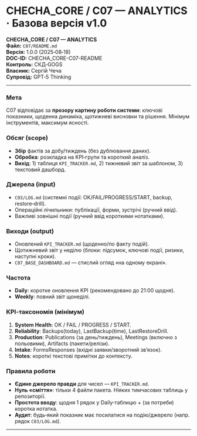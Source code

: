 # CHECHA_CORE / C07 — **ANALYTICS** · Базова версія v1.0

**CHECHA_CORE / C07 — ANALYTICS**  
**Файл:** `C07/README.md`  
**Версія:** 1.0.0 (2025‑08‑18)  
**DOC-ID:** CHECHA_CORE-C07-README  
**Контроль:** СКД‑GOGS  
**Власник:** Сергій Чеча  
**Супровід:** GPT‑5 Thinking  
<!-- С.Ч. | DAO‑GOGS -->
---

### Мета
C07 відповідає за **прозору картину роботи системи**: ключові показники, щоденна динаміка, щотижневі висновки та рішення. Мінімум інструментів, максимум ясності.

### Обсяг (scope)
- **Збір** фактів за добу/тиждень (без дублювання даних).
- **Обробка**: розкладка на KPI‑групи та короткий аналіз.
- **Вихід**: 1) таблиця `KPI_TRACKER.md`, 2) тижневий звіт за шаблоном, 3) текстовий дашборд.

### Джерела (input)
- `C03/LOG.md` (системні події: OK/FAIL/PROGRESS/START, backup, restore‑drill).  
- Операційні лічильники: публікації, форми, зустрічі (ручний ввід).  
- Важливі зовнішні події (ручний ввід короткими нотатками).

### Виходи (output)
- Оновлений `KPI_TRACKER.md` (щоденно/по факту подій).
- Щотижневий звіт у неділю (блоки: підсумок, ключові події, ризики, наступні кроки).
- `C07_BASE_DASHBOARD.md` — стислий огляд «на одному екрані».

### Частота
- **Daily**: коротке оновлення KPI (рекомендовано до 21:00 щодня).
- **Weekly**: повний звіт щонеділі.

### KPI‑таксономія (мінімум)
1. **System Health**: OK / FAIL / PROGRESS / START.  
2. **Reliability**: Backups(today), LastBackup(time), LastRestoreDrill.  
3. **Production**: Publications (за день/тиждень), Meetings (включно з польовими), Artifacts (пакети/релізи).  
4. **Intake**: FormsResponses (вхідні заявки/зворотний зв’язок).  
5. **Notes**: короткі текстові примітки до контексту.

### Правила роботи
- **Єдине джерело правди** для чисел — `KPI_TRACKER.md`.
- **Нуль «сміття»**: тільки 4 файли пакета. Ніяких тимчасових таблиць у репозиторії.
- **Простота вводу**: щодня 1 рядок у Daily‑таблицю + (за потреби) коротка нотатка.
- **Аудит**: будь‑який показник має посилатися на подію/джерело (напр. рядок `C03/LOG.md`).

---
